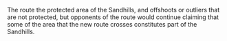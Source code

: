 The route the protected area of the Sandhills, and offshoots or outliers that are not protected, but opponents of the route would continue claiming that some of the area that the new route crosses constitutes part of the Sandhills.